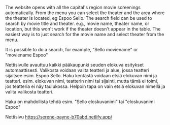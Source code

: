The website opens with all the capital's region movie screenings automatically. 
From the menu you can select the theater and the area where the theater is located, eg Espoo Sello. 
The search field can be used to search by movie title and theater. e.g., movie name, theater name, or location, but this won't work if the theater doesn't appear in the table. 
The easiest way is to just search for the movie name and select theater from the menu.

It is possible to do a search, for example, "Sello moviename" or "moviename Espoo" 

Nettisivulle avauttuu kaikki pääkaupunki seuden elokuva esitykset automaattisesti.
Valikosta voidaan valita teatteri ja alue, jossa teatteri sijaitsee esim. Espoo Sello. 
Haku kentästä voidaan etsiä elokuvan nimi ja teatteri. esim. elokuvan nimi, teatterin nimi tai sijainti, mutta tämä ei toimi, jos teatteria ei näy taulukossa. 
Helpoin tapa on vain etsiä elokuvan nimellä ja valita valikosta teatteri.

Haku on mahdollista tehdä esim. "Sello eloskuvanimi" tai "eloskuvanimi Espoo"

Nettisivu https://serene-payne-b70abd.netlify.app/
